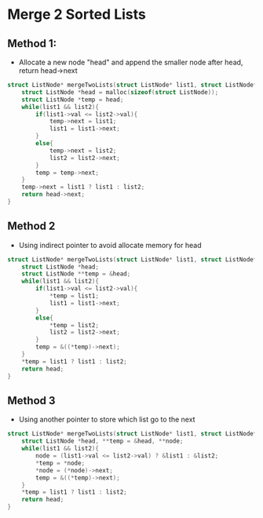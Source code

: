 # Merge 2 Sorted Lists

## Method 1:
*   Allocate a new node "head" and append the smaller node after head, return head->next
```c
struct ListNode* mergeTwoLists(struct ListNode* list1, struct ListNode* list2){
    struct ListNode *head = malloc(sizeof(struct ListNode));
    struct ListNode *temp = head;
    while(list1 && list2){
        if(list1->val <= list2->val){
            temp->next = list1;
            list1 = list1->next;
        }
        else{
            temp->next = list2;
            list2 = list2->next;
        }
        temp = temp->next;
    }
    temp->next = list1 ? list1 : list2;
    return head->next;
}
```

## Method 2
*   Using indirect pointer to avoid allocate memory for head
```c
struct ListNode* mergeTwoLists(struct ListNode* list1, struct ListNode* list2){
    struct ListNode *head;
    struct ListNode **temp = &head;
    while(list1 && list2){
        if(list1->val <= list2->val){
            *temp = list1;
            list1 = list1->next;
        }
        else{
            *temp = list2;
            list2 = list2->next;
        }
        temp = &((*temp)->next);
    }
    *temp = list1 ? list1 : list2;
    return head;
}
```

## Method 3
*   Using another pointer to store which list go to the next
```c
struct ListNode* mergeTwoLists(struct ListNode* list1, struct ListNode* list2){
    struct ListNode *head, **temp = &head, **node;
    while(list1 && list2){
        node = (list1->val <= list2->val) ? &list1 : &list2;
        *temp = *node;
        *node = (*node)->next;
        temp = &((*temp)->next);
    }
    *temp = list1 ? list1 : list2;
    return head;
}
```